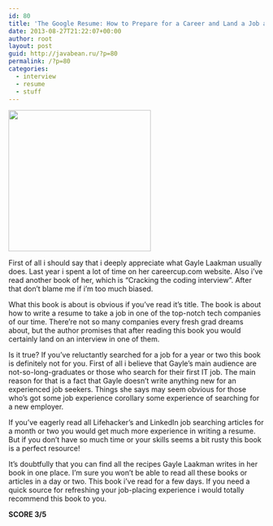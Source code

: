 ```yaml
---
id: 80
title: 'The Google Resume: How to Prepare for a Career and Land a Job at Apple, Microsoft, Google, or any Top Tech Company'
date: 2013-08-27T21:22:07+00:00
author: root
layout: post
guid: http://javabean.ru/?p=80
permalink: /?p=80
categories:
  - interview
  - resume
  - stuff
---
```

<img class="alignleft" title="Book cover" src="https://fbcdn-sphotos-b-a.akamaihd.net/hphotos-ak-frc1/309971_10150267242011146_7917818_n.jpg" alt="" width="280" height="278" />

First of all i should say that i deeply appreciate what Gayle Laakman usually does. Last year i spent a lot of time on her careercup.com website. Also i&#8217;ve read another book of her, which is &#8220;Cracking the coding interview&#8221;. After that don&#8217;t blame me if i&#8217;m too much biased.</br>
  
What this book is about is obvious if you&#8217;ve read it&#8217;s title. The book is about how to write a resume to take a job in one of the top-notch tech companies of our time. There&#8217;re not so many companies every fresh grad dreams about, but the author promises that after reading this book you would certainly land on an interview in one of them.</br>
  
Is it true? If you&#8217;ve reluctantly searched for a job for a year or two this book is definitely not for you. First of all i believe that Gayle&#8217;s main audience are not-so-long-graduates or those who search for their first IT job. The main reason for that is a fact that Gayle doesn&#8217;t write anything new for an experienced job seekers. Things she says may seem obvious for those who&#8217;s got some job experience corollary some experience of searching for a new employer.</br>
  
If you&#8217;ve eagerly read all Lifehacker&#8217;s and LinkedIn job searching articles for a month or two you would get much more experience in writing a resume. But if you don&#8217;t have so much time or your skills seems a bit rusty this book is a perfect resource!</br>
  
It&#8217;s doubtfully that you can find all the recipes Gayle Laakman writes in her book in one place. I&#8217;m sure you won&#8217;t be able to read all these books or articles in a day or two. This book i&#8217;ve read for a few days. If you need a quick source for refreshing your job-placing experience i would totally recommend this book to you.

**SCORE 3/5**